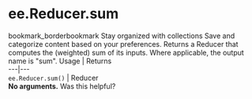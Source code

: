  
#  ee.Reducer.sum
bookmark_borderbookmark Stay organized with collections  Save and categorize content based on your preferences.
Returns a Reducer that computes the (weighted) sum of its inputs. Where applicable, the output name is "sum".
Usage | Returns  
---|---  
`ee.Reducer.sum()` | Reducer  
**No arguments.**
Was this helpful?
